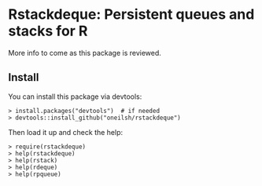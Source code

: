 Rstackdeque: Persistent queues and stacks for R
================================================

More info to come as this package is reviewed.

Install
---------

You can install this package via devtools:

```
> install.packages("devtools")  # if needed
> devtools::install_github("oneilsh/rstackdeque")
```

Then load it up and check the help:

```
> require(rstackdeque)
> help(rstackdeque)
> help(rstack)
> help(rdeque)
> help(rpqueue)
```
